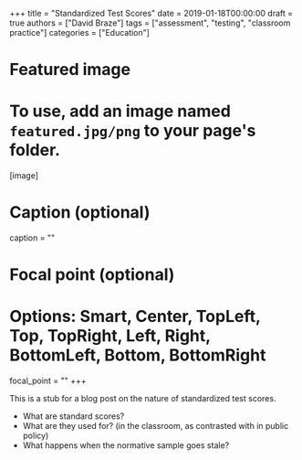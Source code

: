 +++
title = "Standardized Test Scores"
date = 2019-01-18T00:00:00
draft = true
authors = ["David Braze"]
tags = ["assessment", "testing", "classroom practice"]
categories = ["Education"]

# Featured image
# To use, add an image named `featured.jpg/png` to your page's folder.
[image]
  # Caption (optional)
  caption = ""
  # Focal point (optional)
  # Options: Smart, Center, TopLeft, Top, TopRight, Left, Right, BottomLeft, Bottom, BottomRight
  focal_point = ""
+++

This is a stub for a blog post on the nature of standardized test scores.

* What are standard scores?
* What are they used for? (in the classroom, as contrasted with in public policy)
* What happens when the normative sample goes stale?

